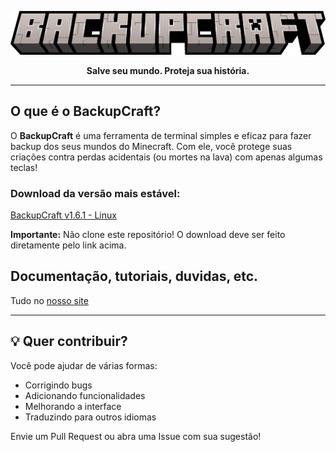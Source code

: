 <a href="https://github.com/SynthX7/BackupCraft/">
<p align="center">
  <img src="backupcraft.png" alt="BackupCraft banner">
</p>
</a>
<p align="center"><strong>Salve seu mundo. Proteja sua história.</strong></p>

---

## O que é o BackupCraft?

O **BackupCraft** é uma ferramenta de terminal simples e eficaz para fazer backup dos seus mundos do Minecraft. Com ele, você protege suas criações contra perdas acidentais (ou mortes na lava) com apenas algumas teclas!

### Download da versão mais estável:
[BackupCraft v1.6.1 - Linux](https://github.com/SynthX7/BackupCraft/releases/tag/v1.6)

**Importante:** Não clone este repositório! O download deve ser feito diretamente pelo link acima.

## Documentação, tutoriais, duvidas, etc.
Tudo no [nosso site](https://synthx7.github.io/BackupCraft/webpage/index.html)

---

## 💡 Quer contribuir?

Você pode ajudar de várias formas:
- Corrigindo bugs
- Adicionando funcionalidades
- Melhorando a interface
- Traduzindo para outros idiomas

Envie um Pull Request ou abra uma Issue com sua sugestão!
